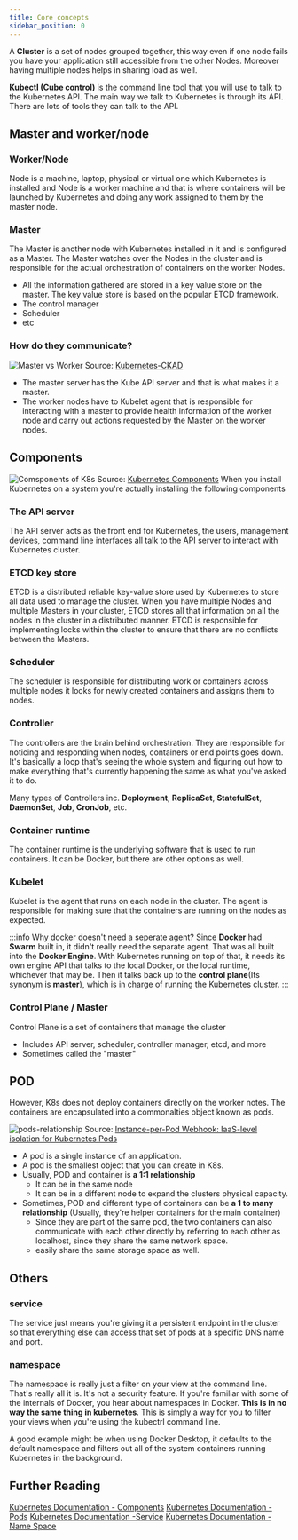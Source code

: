 ```yaml
---
title: Core concepts
sidebar_position: 0
---
```


A **Cluster** is a set of nodes grouped together, this way even if one node fails you have your application still accessible from the other Nodes. Moreover having multiple nodes helps in sharing load as well.

**Kubectl (Cube control)** is the command line tool that you will use to talk to the Kubernetes API. The main way we talk to Kubernetes is through its API. There are lots of tools they can talk to the API.

## Master and worker/node

### Worker/Node
Node is a machine, laptop, physical or virtual one which Kubernetes is installed and Node is a worker machine and that is where containers will be launched by Kubernetes and doing any work assigned to them by the master node. 

### Master
The Master is another node with Kubernetes installed in it and is configured as a Master. The Master watches over the Nodes in the cluster and is responsible for the actual orchestration of containers on the worker Nodes.

- All the information gathered are stored in a key value store on the master. The key value store is based on the popular ETCD framework.  
- The control manager 
- Scheduler
- etc

### How do they communicate?
![Master vs Worker](/img/web-development/kubernetes/master-vs-worker.png)
Source: [Kubernetes-CKAD](https://bhavyasree.github.io/kubernetes-CKAD/01.kubernetes-architecture/)
- The master server has the Kube API server and that is what makes it a master. 
- The worker nodes have to Kubelet agent that is responsible for interacting with a master to provide health information of the worker node and carry out actions requested by the Master on the worker nodes. 

## Components

![Comsponents of K8s](/img/web-development/kubernetes/components-of-kubernetes.svg)
Source: [Kubernetes Components](https://kubernetes.io/docs/concepts/overview/components/)
When you install Kubernetes on a system you're actually installing the following components
### The API server
The API server acts as the front end for Kubernetes, the users, management devices, command line interfaces all talk to the API server to interact with Kubernetes cluster. 

### ETCD key store
ETCD is a distributed reliable key-value store used by Kubernetes to store all data used to manage the cluster. When you have multiple Nodes and multiple Masters in your cluster, ETCD stores all that information on all the nodes in the cluster in a distributed manner. ETCD is responsible for implementing locks within the cluster to ensure that there are no conflicts between the Masters.

### Scheduler
The scheduler is responsible for distributing work or containers across multiple nodes it looks for newly created containers and assigns them to nodes.

### Controller

The controllers are the brain behind orchestration. They are responsible for noticing and responding when nodes, containers or end points goes down. It's basically a loop that's seeing the whole system and figuring out how to make everything that's currently happening the same as what you've asked it to do.

Many types of Controllers inc. **Deployment**, **ReplicaSet**, **StatefulSet**, **DaemonSet**, **Job**, **CronJob**, etc.
### Container runtime 

The container runtime is the underlying software that is used to run containers. It can be Docker, but there are other options as well.

### Kubelet

Kubelet is the agent that runs on each node in the cluster. The agent is responsible for making sure that the containers are running on the nodes as expected.

:::info Why docker doesn't need a seperate agent?
Since **Docker** had **Swarm** built in, it didn't really need the separate agent. That was all built into the **Docker Engine**. With Kubernetes running on top of that, it needs its own engine API that talks to the local Docker, or the local runtime, whichever that may be. Then it talks back up to the **control plane**(Its synonym is **master**), which is in charge of running the Kubernetes cluster.
::: 

### Control Plane / Master

Control Plane is a set of containers that manage the cluster

- Includes API server, scheduler, controller manager, etcd, and more
- Sometimes called the "master"

## POD

However, K8s does not deploy containers directly on the worker notes. The containers are encapsulated into a commonalties object known as pods. 

![pods-relationship](/img/web-development/kubernetes/121-12many-pods.png)
Source: [Instance-per-Pod Webhook: IaaS-level isolation for Kubernetes Pods](https://medium.com/nttlabs/instance-per-pod-bcbfb3ae2985)

- A pod is a single instance of an application. 
- A pod is the smallest object that you can create in K8s.
- Usually, POD and container is **a 1:1 relationship**
    - It can be in the same node
    - It can be in a different node to expand the clusters physical capacity.
- Sometimes, POD and different type of containers can be **a 1 to many relationship** (Usually, they're helper containers for the main container)
    - Since they are part of the same pod, the two containers can also communicate with each other directly by referring to each other as localhost, since they share the same network space.
    - easily share the same storage space as well.


## Others
### service

The service just means you're giving it a persistent endpoint in the cluster so that everything else can access that set of pods at a specific DNS name and port. 


### namespace

The namespace is really just a filter on your view at the command line. That's really all it is. It's not a security feature. If you're familiar with some of the internals of Docker, you hear about namespaces in Docker. **This is in no way the same thing in kubernetes**. This is simply a way for you to filter your views when you're using the kubectrl command line.

A good example might be when using Docker Desktop, it defaults to the default namespace and filters out all of the system containers running Kubernetes in the background.


## Further Reading 

[Kubernetes Documentation - Components](https://kubernetes.io/docs/concepts/overview/components/#master-components)
[Kubernetes Documentation -Pods](https://kubernetes.io/docs/concepts/workloads/pods/)
[Kubernetes Documentation -Service](https://kubernetes.io/docs/concepts/services-networking/service/)
[Kubernetes Documentation -Name Space](https://kubernetes.io/docs/concepts/overview/working-with-objects/namespaces/)